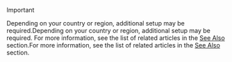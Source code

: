> [!IMPORTANT]
> <span data-ttu-id="746d3-101">Depending on your country or region, additional setup may be required.</span><span class="sxs-lookup"><span data-stu-id="746d3-101">Depending on your country or region, additional setup may be required.</span></span> <span data-ttu-id="746d3-102">For more information, see the list of related articles in the [See Also](#see-also) section.</span><span class="sxs-lookup"><span data-stu-id="746d3-102">For more information, see the list of related articles in the [See Also](#see-also) section.</span></span>  